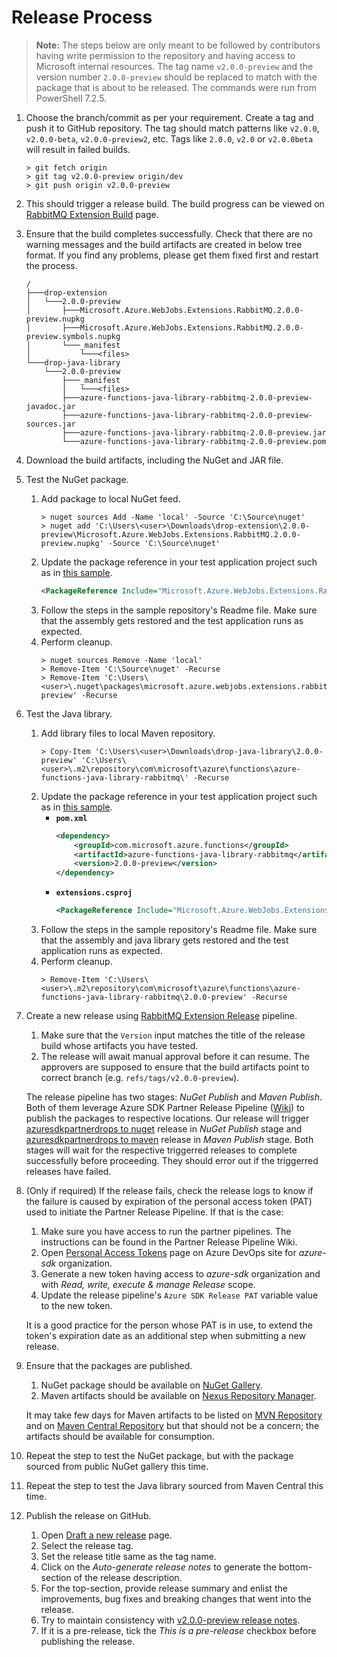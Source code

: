 # Release Process

> **Note:** The steps below are only meant to be followed by contributors having write permission to the repository and having access to Microsoft internal resources. The tag name `v2.0.0-preview` and the version number `2.0.0-preview` should be replaced to match with the package that is about to be released. The commands were run from PowerShell 7.2.5.

1. Choose the branch/commit as per your requirement. Create a tag and push it to GitHub repository. The tag should match patterns like `v2.0.0`, `v2.0.0-beta`, `v2.0.0-preview2`, etc. Tags like `2.0.0`, `v2.0` or `v2.0.0beta` will result in failed builds.

    ```console
    > git fetch origin
    > git tag v2.0.0-preview origin/dev
    > git push origin v2.0.0-preview
    ```

2. This should trigger a release build. The build progress can be viewed on [RabbitMQ Extension Build](https://dev.azure.com/azfunc/Azure%20Functions/_build?definitionId=48) page.

3. Ensure that the build completes successfully. Check that there are no warning messages and the build artifacts are created in below tree format. If you find any problems, please get them fixed first and restart the process.

    ```text
    /
    ├───drop-extension
    │   └───2.0.0-preview
    │       ├───Microsoft.Azure.WebJobs.Extensions.RabbitMQ.2.0.0-preview.nupkg
    │       ├───Microsoft.Azure.WebJobs.Extensions.RabbitMQ.2.0.0-preview.symbols.nupkg
    │       └───_manifest
    │           └───<files>
    └───drop-java-library
        └───2.0.0-preview
            ├───_manifest
            │   └───<files>
            ├───azure-functions-java-library-rabbitmq-2.0.0-preview-javadoc.jar
            ├───azure-functions-java-library-rabbitmq-2.0.0-preview-sources.jar
            ├───azure-functions-java-library-rabbitmq-2.0.0-preview.jar
            └───azure-functions-java-library-rabbitmq-2.0.0-preview.pom
    ```

4. Download the build artifacts, including the NuGet and JAR file.

5. Test the NuGet package.
    1. Add package to local NuGet feed.
        ```console
        > nuget sources Add -Name 'local' -Source 'C:\Source\nuget'
        > nuget add 'C:\Users\<user>\Downloads\drop-extension\2.0.0-preview\Microsoft.Azure.WebJobs.Extensions.RabbitMQ.2.0.0-preview.nupkg' -Source 'C:\Source\nuget'
        ```
    2. Update the package reference in your test application project such as in [this sample](https://github.com/JatinSanghvi/rabbitmq-functionapp).
        ```xml
        <PackageReference Include="Microsoft.Azure.WebJobs.Extensions.RabbitMQ" Version="2.0.0-preview" />
        ```
    3. Follow the steps in the sample repository's Readme file. Make sure that the assembly gets restored and the test application runs as expected.
    4. Perform cleanup.
        ```console
        > nuget sources Remove -Name 'local'
        > Remove-Item 'C:\Source\nuget' -Recurse
        > Remove-Item 'C:\Users\<user>\.nuget\packages\microsoft.azure.webjobs.extensions.rabbitmq\2.0.0-preview' -Recurse
        ```

6. Test the Java library.
    1. Add library files to local Maven repository.
        ```console
        > Copy-Item 'C:\Users\<user>\Downloads\drop-java-library\2.0.0-preview' 'C:\Users\<user>\.m2\repository\com\microsoft\azure\functions\azure-functions-java-library-rabbitmq\' -Recurse
        ```
    2. Update the package reference in your test application project such as in [this sample](https://github.com/JatinSanghvi/rabbitmq-java-functionapp).
        - **`pom.xml`**
            ```xml
            <dependency>
                <groupId>com.microsoft.azure.functions</groupId>
                <artifactId>azure-functions-java-library-rabbitmq</artifactId>
                <version>2.0.0-preview</version>
            </dependency>
            ```
        - **`extensions.csproj`**
            ```xml
            <PackageReference Include="Microsoft.Azure.WebJobs.Extensions.RabbitMQ" Version="2.0.0-preview" />
            ```
    3. Follow the steps in the sample repository's Readme file. Make sure that the assembly and java library gets restored and the test application runs as expected.
    4. Perform cleanup.
        ```console
        > Remove-Item 'C:\Users\<user>\.m2\repository\com\microsoft\azure\functions\azure-functions-java-library-rabbitmq\2.0.0-preview' -Recurse
        ```

7. Create a new release using [RabbitMQ Extension Release](https://dev.azure.com/azfunc/Azure%20Functions/_release?definitionId=63) pipeline.
    1. Make sure that the `Version` input matches the title of the release build whose artifacts you have tested.
    2. The release will await manual approval before it can resume. The approvers are supposed to ensure that the build artifacts point to correct branch (e.g. `refs/tags/v2.0.0-preview`).

    The release pipeline has two stages: *NuGet Publish* and *Maven Publish*. Both of them leverage Azure SDK Partner Release Pipeline ([Wiki](https://dev.azure.com/azure-sdk/internal/_wiki/wikis/internal.wiki/1/Partner-Release-Pipeline)) to publish the packages to respective locations. Our release will trigger [azuresdkpartnerdrops to nuget](https://dev.azure.com/azure-sdk/internal/_release?definitionId=3) release in *NuGet Publish* stage and [azuresdkpartnerdrops to maven](https://dev.azure.com/azure-sdk/internal/_release?definitionId=6) release in *Maven Publish* stage. Both stages will wait for the respective triggerred releases to complete successfully before proceeding. They should error out if the triggerred releases have failed.

8. (Only if required) If the release fails, check the release logs to know if the failure is caused by expiration of the personal access token (PAT) used to initiate the Partner Release Pipeline. If that is the case:
    1. Make sure you have access to run the partner pipelines. The instructions can be found in the Partner Release Pipeline Wiki.
    2. Open [Personal Access Tokens](https://dev.azure.com/azure-sdk/_usersSettings/tokens) page on Azure DevOps site for *azure-sdk* organization.
    3. Generate a new token having access to *azure-sdk* organization and with *Read, write, execute & manage Release* scope.
    4. Update the release pipeline's `Azure SDK Release PAT` variable value to the new token.

    It is a good practice for the person whose PAT is in use, to extend the token's expiration date as an additional step when submitting a new release.

9.  Ensure that the packages are published.
    1. NuGet package should be available on [NuGet Gallery](https://www.nuget.org/packages/Microsoft.Azure.WebJobs.Extensions.RabbitMQ).
    2. Maven artifacts should be available on [Nexus Repository Manager](https://oss.sonatype.org/#nexus-search;quick~azure-functions-java-library-rabbitmq).

    It may take few days for Maven artifacts to be listed on [MVN Repository](https://mvnrepository.com/artifact/com.microsoft.azure.functions/azure-functions-java-library-rabbitmq) and on [Maven Central Repository](https://search.maven.org/artifact/com.microsoft.azure.functions/azure-functions-java-library-rabbitmq) but that should not be a concern; the artifacts should be available for consumption.

10. Repeat the step to test the NuGet package, but with the package sourced from public NuGet gallery this time.

11. Repeat the step to test the Java library sourced from Maven Central this time.

12. Publish the release on GitHub.
    1. Open [Draft a new release](https://github.com/Azure/azure-functions-rabbitmq-extension/releases/new) page.
    2. Select the release tag.
    3. Set the release title same as the tag name.
    4. Click on the *Auto-generate release notes* to generate the bottom-section of the release description.
    5. For the top-section, provide release summary and enlist the improvements, bug fixes and breaking changes that went into the release.
    6. Try to maintain consistency with [v2.0.0-preview release notes](https://github.com/Azure/azure-functions-rabbitmq-extension/releases/tag/v2.0.0-preview).
    7. If it is a pre-release, tick the *This is a pre-release* checkbox before publishing the release.

